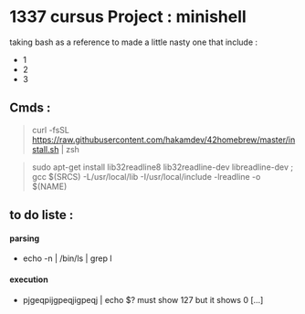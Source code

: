 # 1337 cursus Project : minishell 
taking bash as a reference to made a little nasty one that include : 
- 1 
- 2
- 3

## Cmds :

> curl -fsSL https://raw.githubusercontent.com/hakamdev/42homebrew/master/install.sh | zsh

> sudo apt-get install lib32readline8 lib32readline-dev libreadline-dev ; gcc $(SRCS) -L/usr/local/lib -I/usr/local/include -lreadline -o $(NAME) 

## to do liste  : 

#### parsing
- echo -n | /bin/ls | grep l

#### execution

- pjgeqpijgpeqjigpeqj | echo $?   must show 127 but it shows 0  [...]